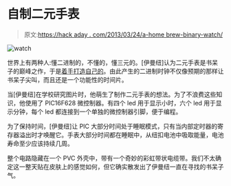 # 自制二元手表

> 原文:[https://hack aday . com/2013/03/24/a-home brew-binary-watch/](https://hackaday.com/2013/03/24/a-homebrew-binary-wristwatch/)

![watch](../Images/f6b446d5923bda9e96fb9ca78feeca28.png)

世界上有两种人:懂二进制的，不懂的，懂三元的。[伊曼纽]认为二元手表是书呆子的巅峰之作，于是[着手打造自己的](http://forgeofstuff.blogspot.it/2013/03/binary-clock.html)。由此产生的二进制时钟不仅像预期的那样让书呆子尖叫，而且还是一个功能性的时间片。

当[伊曼纽]在学校研究图片时，他萌生了制作二元手表的想法。为了不浪费这些知识，他使用了 PIC16F628 微控制器。有四个 led 用于显示小时，六个 led 用于显示分钟，每个 led 都连接到一个单独的微控制器引脚，便于编程。

为了保持时间，[伊曼纽]让 PIC 大部分时间处于睡眠模式，只有当内部定时器的寄存器溢出时才唤醒它。手表大部分时间都在睡眠中，从纽扣电池中吸取能量，电池寿命至少应该持续几周。

整个电路隐藏在一个 PVC 外壳中，带有一个奇妙的彩虹带状电缆带。我们不太确定这一整天贴在皮肤上的感觉如何，但它确实散发出了伊曼纽一直在寻找的书呆子气。
